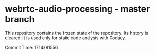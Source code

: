 # webrtc-audio-processing - master branch

This repository contains the frozen state of the repository.
Its history is cleared. It is used only for static code
analysis with Codacy.

Commit Time: 1714881556